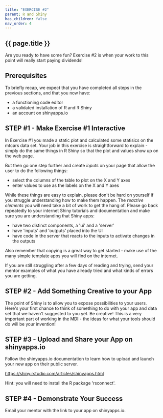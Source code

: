 ```yaml
---
title: "EXERCISE #2"
parent: R and Shiny
has_children: false
nav_order: 4
---
```


## {{ page.title }}

Are you ready to have some fun? Exercise #2 is when your work to this point will really start paying dividends!

## Prerequisites

To briefly recap, we expect that you have completed all steps
in the previous sections, and that you now have:

- a functioning code editor
- a validated installation of R and R Shiny
- an account on shinyapps.io

## STEP #1 - Make Exercise #1 Interactive

In Exercise #1 you made a static plot and calculated some statisics on the mtcars data set. Your job in this exercise is straightforward to explain - simply do the same things in R Shiny so that the plot and values show up on the web page.

But then go one step further and create _inputs_ on your page that allow the user to do the following things:

- select the columns of the table to plot on the X and Y axes
- enter values to use as the labels on the X and Y axes

While these things are easy to explain, please don't be hard on yourself if you struggle understanding how to make them happen. The _reactive elements_ you will need take a bit of work to get the hang of. Please go back repeatedly to your internet Shiny tutorials and documentation and make sure you are understanding that Shiny apps:

- have two distinct components, a 'ui' and a 'server'
- have 'inputs' and 'outputs' placed into the UI
- have code in the server that reacts to the inputs to activate changes in the outputs

Also remember that copying is a great way to get started - make use of the many simple template apps you will find on the internet.

If you are still struggling after a few days of reading and trying, send your mentor examples of what you have already tried and what kinds of errors you are getting.

## STEP #2 - Add Something Creative to your App

The point of Shiny is to allow you to expose possibilities to your users. Here's your first chance to think of something to do with your app and data set that we haven't suggested to you yet. Be creative! This is a very important part of working in the MDI - the ideas for what your tools should do will be your invention!

## STEP #3 - Upload and Share your App on shinyapps.io

Follow the shinyapps.io documentation to learn how to upload and launch your new app on their public server.

<https://shiny.rstudio.com/articles/shinyapps.html>

Hint: you will need to install the R package 'rsconnect'.

## STEP #4 - Demonstrate Your Success

Email your mentor with the link to your app on shinyapps.io.
